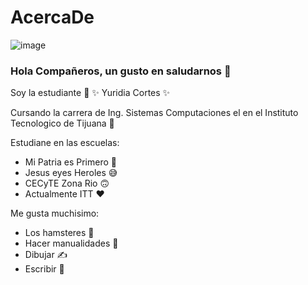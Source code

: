 # AcercaDe

![image](https://user-images.githubusercontent.com/124212145/217955506-c240685b-1fcb-412a-9cae-4c4442debf0e.png)

### Hola Compañeros, un gusto en saludarnos 👋


Soy la estudiante 🍄 ✨ Yuridia Cortes ✨

Cursando la carrera de Ing. Sistemas Computaciones el en el Instituto Tecnologico de Tijuana 🤟

Estudiane en las escuelas:
- Mi Patria es Primero 💛
- Jesus eyes Heroles 😅
- CECyTE Zona Rio 🙃
- Actualmente ITT ❤

Me gusta muchisimo:
- Los hamsteres 🐀
- Hacer manualidades 🌷
- Dibujar ✍
- Escribir 🌈
